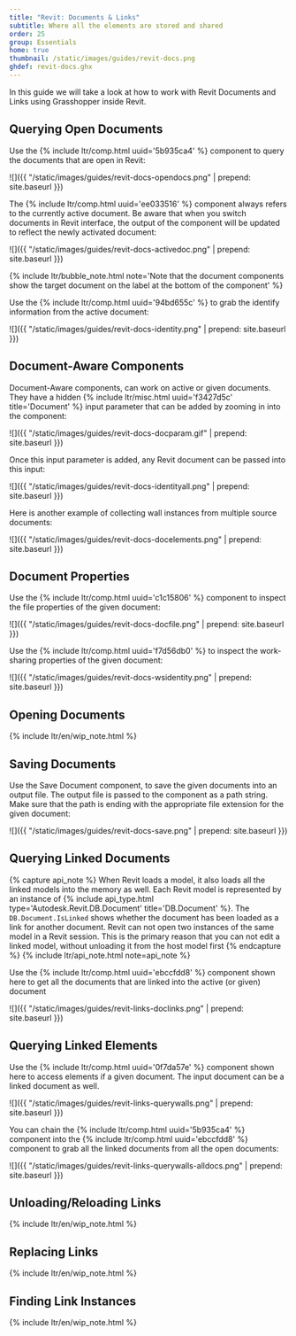 ```yaml
---
title: "Revit: Documents & Links"
subtitle: Where all the elements are stored and shared
order: 25
group: Essentials
home: true
thumbnail: /static/images/guides/revit-docs.png
ghdef: revit-docs.ghx
---
```


In this guide we will take a look at how to work with Revit Documents and Links using Grasshopper inside Revit.

## Querying Open Documents

Use the {% include ltr/comp.html uuid='5b935ca4' %} component to query the documents that are open in Revit:

![]({{ "/static/images/guides/revit-docs-opendocs.png" | prepend: site.baseurl }})

The {% include ltr/comp.html uuid='ee033516' %} component always refers to the currently active document. Be aware that when you switch documents in Revit interface, the output of the component will be updated to reflect the newly activated document:

![]({{ "/static/images/guides/revit-docs-activedoc.png" | prepend: site.baseurl }})

{% include ltr/bubble_note.html note='Note that the document components show the target document on the label at the bottom of the component' %}

Use the {% include ltr/comp.html uuid='94bd655c' %} to grab the identify information from the active document:

![]({{ "/static/images/guides/revit-docs-identity.png" | prepend: site.baseurl }})

## Document-Aware Components

Document-Aware components, can work on active or given documents. They have a hidden {% include ltr/misc.html uuid='f3427d5c' title='Document' %} input parameter that can be added by zooming in into the component:

![]({{ "/static/images/guides/revit-docs-docparam.gif" | prepend: site.baseurl }})

Once this input parameter is added, any Revit document can be passed into this input:

![]({{ "/static/images/guides/revit-docs-identityall.png" | prepend: site.baseurl }})

Here is another example of collecting wall instances from multiple source documents:

![]({{ "/static/images/guides/revit-docs-docelements.png" | prepend: site.baseurl }})


## Document Properties

Use the {% include ltr/comp.html uuid='c1c15806' %} component to inspect the file properties of the given document:

![]({{ "/static/images/guides/revit-docs-docfile.png" | prepend: site.baseurl }})

Use the {% include ltr/comp.html uuid='f7d56db0' %} to inspect the work-sharing properties of the given document:

![]({{ "/static/images/guides/revit-docs-wsidentity.png" | prepend: site.baseurl }})

## Opening Documents

{% include ltr/en/wip_note.html %}

## Saving Documents

Use the Save Document component, to save the given documents into an output file. The output file is passed to the component as a path string. Make sure that the path is ending with the appropriate file extension for the given document:

![]({{ "/static/images/guides/revit-docs-save.png" | prepend: site.baseurl }})

## Querying Linked Documents

{% capture api_note %}
When Revit loads a model, it also loads all the linked models into the memory as well. Each Revit model is represented by an instance of {% include api_type.html type='Autodesk.Revit.DB.Document' title='DB.Document' %}. The `DB.Document.IsLinked` shows whether the document has been loaded as a link for another document. Revit can not open two instances of the same model in a Revit session. This is the primary reason that you can not edit a linked model, without unloading it from the host model first
{% endcapture %}
{% include ltr/api_note.html note=api_note %}

Use the {% include ltr/comp.html uuid='ebccfdd8' %} component shown here to get all the documents that are linked into the active (or given) document

![]({{ "/static/images/guides/revit-links-doclinks.png" | prepend: site.baseurl }})

## Querying Linked Elements

Use the {% include ltr/comp.html uuid='0f7da57e' %} component shown here to access elements if a given document. The input document can be a linked document as well.

![]({{ "/static/images/guides/revit-links-querywalls.png" | prepend: site.baseurl }})

You can chain the {% include ltr/comp.html uuid='5b935ca4' %} component into the {% include ltr/comp.html uuid='ebccfdd8' %} component to grab all the linked documents from all the open documents:

![]({{ "/static/images/guides/revit-links-querywalls-alldocs.png" | prepend: site.baseurl }})

## Unloading/Reloading Links

{% include ltr/en/wip_note.html %}

## Replacing Links

{% include ltr/en/wip_note.html %}

## Finding Link Instances

{% include ltr/en/wip_note.html %}
